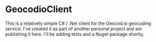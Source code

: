# GeocodioClient
This is a relatively simple C# / .Net client for the Geocod.io geocoding service. I've created it as part of another personal project and am publishing it here. I'll be adding tests and a Nuget package shortly.
